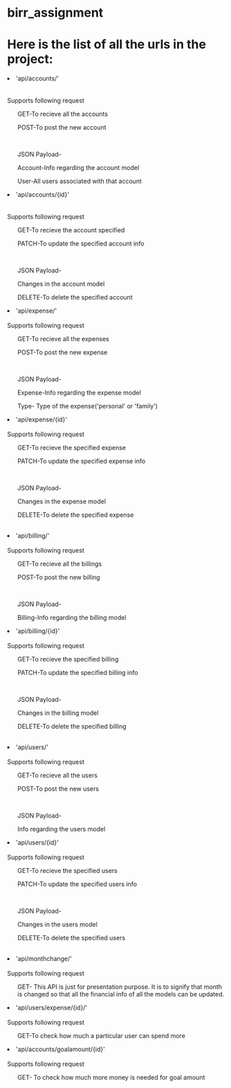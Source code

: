 # birr_assignment
# Here is the list of all the urls in the project:
<li>'api/accounts/'</li><br>
      <br>Supports following request
      <ul>GET-To recieve all the accounts</ul>
      <ul>POST-To post the new account</ul><br>
      <ul>JSON Payload-</ul>
      <ul>Account-Info regarding the account model</ul>
      <ul>User-All users associated with that account</ul>
<li>'api/accounts/{id}'</li> <br>
      <br>Supports following request
      <ul>GET-To recieve the account specified</ul>
      <ul>PATCH-To update the specified account info</ul><br>
      <ul>JSON Payload-</ul>
      <ul>Changes in the account model</ul>
      <ul>DELETE-To delete the specified account</ul>
<li>'api/expense/'</li>
<br>Supports following request
      <ul>GET-To recieve all the expenses</ul>
      <ul>POST-To post the new expense</ul><br>
      <ul>JSON Payload-</ul>
      <ul>Expense-Info regarding the expense model</ul>
      <ul>Type- Type of the expense('personal' or 'family')</ul>
<li>'api/expense/{id}'</li>
      <br>Supports following request
      <ul>GET-To recieve the specified expense</ul>
      <ul>PATCH-To update the specified expense info</ul><br>
      <ul>JSON Payload-</ul>
      <ul>Changes in the expense model</ul>
      <ul>DELETE-To delete the specified expense</ul><br>
<li>'api/billing/'</li>
<br>Supports following request
      <ul>GET-To recieve all the billings</ul>
      <ul>POST-To post the new billing</ul><br>
      <ul>JSON Payload-</ul>
      <ul>Billing-Info regarding the billing model</ul>
<li>'api/billing/{id}'</li>
<br>Supports following request
      <ul>GET-To recieve the specified billing</ul>
      <ul>PATCH-To update the specified billing info</ul><br>
      <ul>JSON Payload-</ul>
      <ul>Changes in the billing model</ul>
      <ul>DELETE-To delete the specified billing</ul><br>
<li>'api/users/'</li>
<br>Supports following request
      <ul>GET-To recieve all the users</ul>
      <ul>POST-To post the new users</ul><br>
      <ul>JSON Payload-</ul>
      <ul>Info regarding the users model</ul>
<li>'api/users/{id}'</li>
<br>Supports following request
      <ul>GET-To recieve the specified users</ul>
      <ul>PATCH-To update the specified users info</ul><br>
      <ul>JSON Payload-</ul>
      <ul>Changes in the users model</ul>
      <ul>DELETE-To delete the specified users</ul><br>
<li>'api/monthchange/'</li>
<br>Supports following request
      <ul>GET- This API is just for presentation purpose. It is to signify that month is changed so that all the financial info of all the models can be updated.</ul>
<li>'api/users/expense/{id}/'</li>
<br>Supports following request
      <ul>GET-To check how much a particular user can spend more</ul>
<li>'api/accounts/goalamount/{id}'</li>
<br>Supports following request
      <ul>GET- To check how much more money is needed for goal amount</ul>
